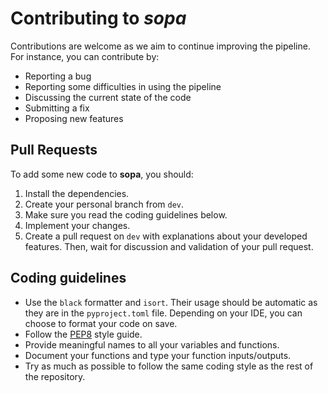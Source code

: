 # Contributing to *sopa*

Contributions are welcome as we aim to continue improving the pipeline. For instance, you can contribute by:

- Reporting a bug
- Reporting some difficulties in using the pipeline
- Discussing the current state of the code
- Submitting a fix
- Proposing new features

## Pull Requests

To add some new code to **sopa**, you should:

1. Install the dependencies.
2. Create your personal branch from `dev`.
3. Make sure you read the coding guidelines below.
4. Implement your changes.
5. Create a pull request on `dev` with explanations about your developed features. Then, wait for discussion and validation of your pull request.

## Coding guidelines

- Use the `black` formatter and `isort`. Their usage should be automatic as they are in the `pyproject.toml` file. Depending on your IDE, you can choose to format your code on save.
- Follow the [PEP8](https://peps.python.org/pep-0008/) style guide.
- Provide meaningful names to all your variables and functions.
- Document your functions and type your function inputs/outputs.
- Try as much as possible to follow the same coding style as the rest of the repository.